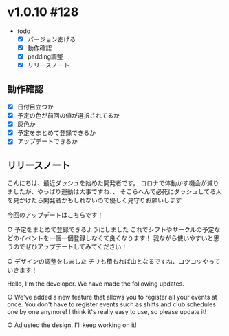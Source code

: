 # v1.0.10 #128

- todo
  - [x] バージョンあげる
  - [x] 動作確認
  - [x] padding調整
  - [x] リリースノート

## 動作確認

- [x] 日付目立つか
- [x] 予定の色が前回の値が選択されてるか
- [x] 灰色か
- [x] 予定をまとめて登録できるか
- [x] アップデートできるか

## リリースノート

こんにちは、最近ダッシュを始めた開発者です。
コロナで体動かす機会が減りましたが、やっぱり運動は大事ですね、、
そこらへんで必死にダッシュしてる人を見かけたら開発者かもしれないので優しく見守りお願いします

今回のアップデートはこちらです！

○ 予定をまとめて登録できるようにしました
これでシフトやサークルの予定などのイベントを一個一個登録しなくて良くなります！
我ながら使いやすいと思うのでぜひアップデートしてみてください！

○ デザインの調整をしました
チリも積もれば山となるですね、コツコツやっていきます！

Hello, I'm the developer.
We have made the following updates.

○ We've added a new feature that allows you to register all your events at once.
You don't have to register events such as shifts and club schedules one by one anymore!
I think it's really easy to use, so please update it!

○ Adjusted the design.
I'll keep working on it!